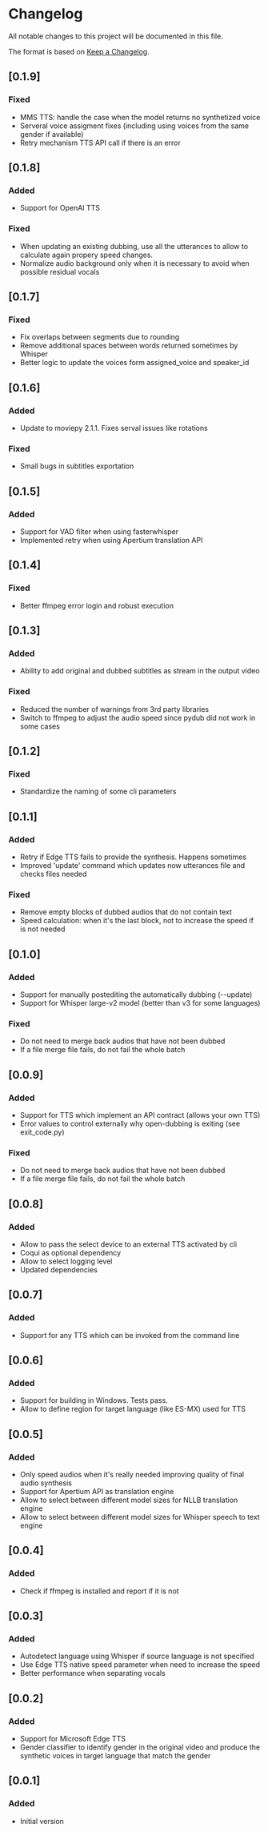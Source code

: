 # Changelog

All notable changes to this project will be documented in this file.

The format is based on [Keep a Changelog](https://keepachangelog.com/en/1.0.0/).

## [0.1.9]

### Fixed
- MMS TTS: handle the case when the model returns no synthetized voice
- Serveral voice assigment fixes (including using voices from the same gender if available)
- Retry mechanism TTS API call if there is an error

## [0.1.8]

### Added
- Support for OpenAI TTS
### Fixed
- When updating an existing dubbing, use all the utterances to allow to calculate again propery speed changes.
- Normalize audio background only when it is necessary to avoid when possible residual vocals

## [0.1.7]

### Fixed
- Fix overlaps between segments due to rounding
- Remove additional spaces between words returned sometimes by Whisper
- Better logic to update the voices form assigned_voice and speaker_id

## [0.1.6]

### Added
- Update to moviepy 2.1.1. Fixes serval issues like rotations
### Fixed
- Small bugs in subtitles exportation

## [0.1.5]

### Added
- Support for VAD filter when using fasterwhisper
- Implemented retry when using Apertium translation API

## [0.1.4]

### Fixed
- Better ffmpeg error login and robust execution

## [0.1.3]

### Added
- Ability to add original and dubbed subtitles as stream in the output video

### Fixed
- Reduced the number of warnings from 3rd party libraries
- Switch to ffmpeg to adjust the audio speed since pydub did not work in some cases

## [0.1.2]

### Fixed
- Standardize the naming of some cli parameters

## [0.1.1]

### Added
- Retry if Edge TTS fails to provide the synthesis. Happens sometimes
- Improved 'update' command which updates now utterances file and checks files needed

### Fixed
- Remove empty blocks of dubbed audios that do not contain text
- Speed calculation: when it's the last block, not to increase the speed if is not needed

## [0.1.0]

### Added
- Support for manually postediting the automatically dubbing (--update)
- Support for Whisper large-v2 model (better than v3 for some languages)

### Fixed
- Do not need to merge back audios that have not been dubbed
- If a file merge file fails, do not fail the whole batch

## [0.0.9]

### Added
- Support for TTS which implement an API contract (allows your own TTS)
- Error values to control externally why open-dubbing is exiting (see exit_code.py)

### Fixed
- Do not need to merge back audios that have not been dubbed
- If a file merge file fails, do not fail the whole batch

## [0.0.8]

### Added
- Allow to pass the select device to an external TTS activated by cli
- Coqui as optional dependency
- Allow to select logging level
- Updated dependencies

## [0.0.7]

### Added
- Support for any TTS which can be invoked from the command line

## [0.0.6]

### Added
- Support for building in Windows. Tests pass.
- Allow to define region for target language (like ES-MX) used for TTS

## [0.0.5]

### Added

- Only speed audios when it's really needed improving quality of final audio synthesis
- Support for Apertium API as translation engine
- Allow to select between different model sizes for NLLB translation engine
- Allow to select between different model sizes for Whisper speech to text engine

## [0.0.4]

### Added

- Check if ffmpeg is installed and report if it is not

## [0.0.3]

### Added

- Autodetect language using Whisper if source language is not specified
- Use Edge TTS native speed parameter when need to increase the speed
- Better performance when separating vocals

## [0.0.2]

### Added

- Support for Microsoft Edge TTS
- Gender classifier to identify gender in the original video and produce the synthetic voices in target language that match the gender

## [0.0.1]

### Added
- Initial version
